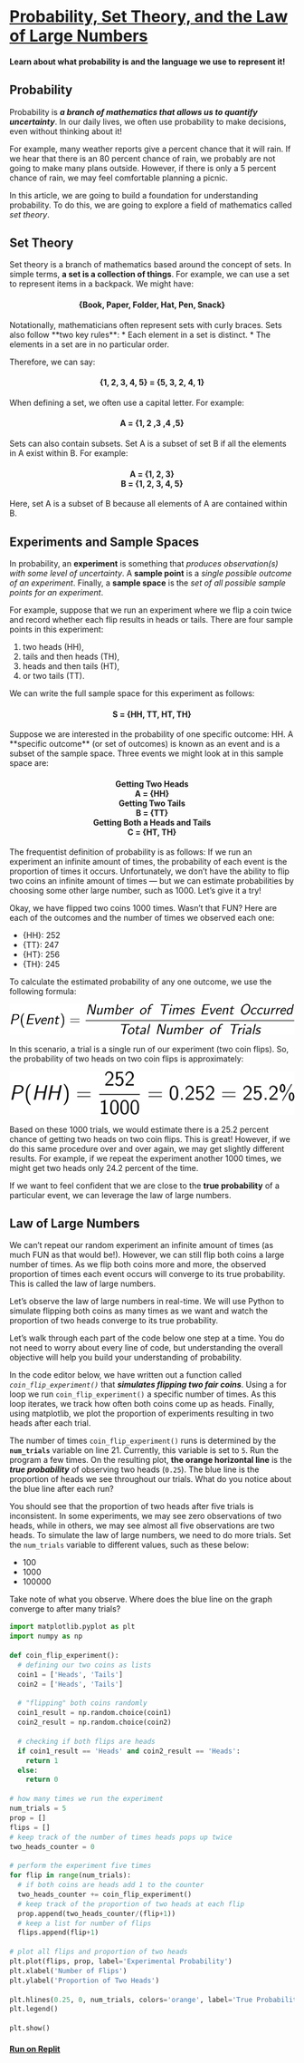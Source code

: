 # [Probability, Set Theory, and the Law of Large Numbers](https://www.codecademy.com/courses/probability-mssp/articles/probability-set-theory-and-the-law-of-large-numbers)

#### Learn about what probability is and the language we use to represent it!

## Probability

Probability is ***a branch of mathematics that allows us to quantify uncertainty***. 
In our daily lives, we often use probability to make decisions, even without thinking about it!

For example, many weather reports give a percent chance that it will rain. 
If we hear that there is an 80 percent chance of rain, we probably are not going to make many plans outside. 
However, if there is only a 5 percent chance of rain, we may feel comfortable planning a picnic.

In this article, we are going to build a foundation for understanding probability. 
To do this, we are going to explore a field of mathematics called *set theory*.

## Set Theory

Set theory is a branch of mathematics based around the concept of sets. 
In simple terms, **a set is a collection of things**. 
For example, we can use a set to represent items in a backpack. 
We might have:
<h4 align="center">
  {Book, Paper, Folder, Hat, Pen, Snack}
</h4>
Notationally, mathematicians often represent sets with curly braces. 
Sets also follow **two key rules**:
* Each element in a set is distinct.
* The elements in a set are in no particular order.

Therefore, we can say:
<h4 align="center">
  {1, 2, 3, 4, 5} = {5, 3, 2, 4, 1}
</h4>
When defining a set, we often use a capital letter. 
For example:
<h4 align="center">
  A = {1, 2 ,3 ,4 ,5}
</h4>
Sets can also contain subsets. 
Set A is a subset of set B if all the elements in A exist within B. 
For example:
<h4 align="center">
  A = {1, 2, 3}<br />
  B = {1, 2, 3, 4, 5}
</h4>
Here, set A is a subset of B because all elements of A are contained within B.

## Experiments and Sample Spaces

In probability, an **experiment** is something that *produces observation(s) with some level of uncertainty*. 
A **sample point** is a *single possible outcome of an experiment*. 
Finally, a **sample space** is the *set of all possible sample points for an experiment*.

For example, suppose that we run an experiment where we flip a coin twice and record whether each flip results in heads or tails. 
There are four sample points in this experiment: 
1. two heads (HH), 
2. tails and then heads (TH), 
3. heads and then tails (HT), 
4. or two tails (TT). 

We can write the full sample space for this experiment as follows:
<h4 align="center">
  S = {HH, TT, HT, TH}
</h4>
Suppose we are interested in the probability of one specific outcome: HH. 
A **specific outcome** (or set of outcomes) is known as an event and is a subset of the sample space. 
Three events we might look at in this sample space are:
<h4 align="center">
  Getting Two Heads <br />
  A = {HH} <br />
  Getting Two Tails <br />
  B = {TT} <br />
  Getting Both a Heads and Tails <br />
  C = {HT, TH}
</h4>
The frequentist definition of probability is as follows: 
If we run an experiment an infinite amount of times, the probability of each event is the proportion of times it occurs. 
Unfortunately, we don’t have the ability to flip two coins an infinite amount of times — 
but we can estimate probabilities by choosing some other large number, such as 1000. 
Let’s give it a try!

Okay, we have flipped two coins 1000 times. 
Wasn’t that FUN? 
Here are each of the outcomes and the number of times we observed each one:
* {HH}: 252
* {TT}: 247
* {HT}: 256
* {TH}: 245

To calculate the estimated probability of any one outcome, we use the following formula:
<p align="center">
  <img alt="formula of estimated probability" src="formula_of_estimated_probability.svg" />
</p>
In this scenario, a trial is a single run of our experiment (two coin flips). 
So, the probability of two heads on two coin flips is approximately:  
<p align="center">
  <img alt="probability of two heads" src="probability_of_two_heads.svg" />
</p>
Based on these 1000 trials, we would estimate there is a 25.2 percent chance of getting two heads on two coin flips. 
This is great! 
However, if we do this same procedure over and over again, we may get slightly different results. 
For example, if we repeat the experiment another 1000 times, we might get two heads only 24.2 percent of the time.  

If we want to feel confident that we are close to the **true probability** of a particular event, we can leverage the law of large numbers.

## Law of Large Numbers

We can’t repeat our random experiment an infinite amount of times (as much FUN as that would be!). 
However, we can still flip both coins a large number of times. 
As we flip both coins more and more, the observed proportion of times each event occurs will converge to its true probability. 
This is called the law of large numbers.

Let’s observe the law of large numbers in real-time. 
We will use Python to simulate flipping both coins as many times as we want and watch the proportion of two heads converge to its true probability.

Let’s walk through each part of the code below one step at a time. 
You do not need to worry about every line of code, but understanding the overall objective will help you build your understanding of probability.

In the code editor below, we have written out a function called *`coin_flip_experiment()`* that ***simulates flipping two fair coins***. 
Using a for loop we run `coin_flip_experiment()` a specific number of times. 
As this loop iterates, we track how often both coins come up as heads. 
Finally, using matplotlib, we plot the proportion of experiments resulting in two heads after each trial.

The number of times `coin_flip_experiment()` runs is determined by the **`num_trials`** variable on line 21. 
Currently, this variable is set to `5`. 
Run the program a few times. 
On the resulting plot, **the orange horizontal line** is the ***true probability*** of observing two heads (`0.25`). 
The blue line is the proportion of heads we see throughout our trials. 
What do you notice about the blue line after each run?

You should see that the proportion of two heads after five trials is inconsistent. 
In some experiments, we may see zero observations of two heads, while in others, we may see almost all five observations are two heads. 
To simulate the law of large numbers, we need to do more trials. 
Set the `num_trials` variable to different values, such as these below:
* 100
* 1000
* 100000

Take note of what you observe. 
Where does the blue line on the graph converge to after many trials?
```py
import matplotlib.pyplot as plt
import numpy as np

def coin_flip_experiment():
  # defining our two coins as lists
  coin1 = ['Heads', 'Tails']
  coin2 = ['Heads', 'Tails']
 
  # "flipping" both coins randomly
  coin1_result = np.random.choice(coin1)
  coin2_result = np.random.choice(coin2)
 
  # checking if both flips are heads
  if coin1_result == 'Heads' and coin2_result == 'Heads':
    return 1
  else:
    return 0
 
# how many times we run the experiment
num_trials = 5
prop = []
flips = []
# keep track of the number of times heads pops up twice
two_heads_counter = 0
 
# perform the experiment five times
for flip in range(num_trials):
  # if both coins are heads add 1 to the counter
  two_heads_counter += coin_flip_experiment()
  # keep track of the proportion of two heads at each flip 
  prop.append(two_heads_counter/(flip+1))
  # keep a list for number of flips
  flips.append(flip+1)
 
# plot all flips and proportion of two heads
plt.plot(flips, prop, label='Experimental Probability')
plt.xlabel('Number of Flips')
plt.ylabel('Proportion of Two Heads')

plt.hlines(0.25, 0, num_trials, colors='orange', label='True Probability')
plt.legend()

plt.show()
```
#### [Run on Replit](https://www.replit.com/@lendoo73/Probability-Set-Theory-and-the-Law-of-Large-Numbers)
